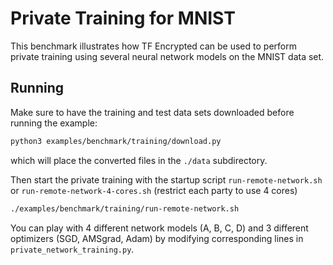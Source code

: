 # Private Training for MNIST

This benchmark illustrates how TF Encrypted can be used to perform private training using several neural network models on the MNIST data set.

## Running

Make sure to have the training and test data sets downloaded before running the example:

```sh
python3 examples/benchmark/training/download.py
```

which will place the converted files in the `./data` subdirectory.

Then start the private training with the startup script `run-remote-network.sh` or `run-remote-network-4-cores.sh` (restrict each party to use 4 cores)

```sh
./examples/benchmark/training/run-remote-network.sh
```

You can play with 4 different network models (A, B, C, D) and 3 different optimizers (SGD, AMSgrad, Adam) by modifying corresponding lines in `private_network_training.py`.
